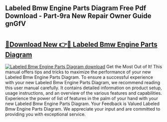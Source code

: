 ## Labeled Bmw Engine Parts Diagram Free Pdf Download - Part-9ra New Repair Owner Guide gnGfV

# <h2><a href="http://dfsol71.blite.top/?on=Labeled+Bmw+Engine+Parts+Diagram">🔗Download New 👉🔴 Labeled Bmw Engine Parts Diagram</a></h2>

[![Labeled Bmw Engine Parts Diagram download](https://i.imgur.com/lujVjoI.png)](http://dfsol71.blite.top/?on=Labeled+Bmw+Engine+Parts+Diagram)
Get the Most Out of It! This manual offers tips and tricks to maximize the performance of your new Labeled Bmw Engine Parts Diagram. To ensure a successful experience with your new Labeled Bmw Engine Parts Diagram, we recommend reading this user manual carefully. It contains detailed information on product setup, usage instructions, and an overview of the various features and capabilities. Experience the power of list of features in the palm of your hand with your new Labeled Bmw Engine Parts Diagram. Your Feedback is Valued Labeled Bmw Engine Parts Diagram. We appreciate your input and are committed to providing you with exceptional service.
